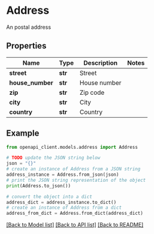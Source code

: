 # Address

An postal address

## Properties

Name | Type | Description | Notes
------------ | ------------- | ------------- | -------------
**street** | **str** | Street | 
**house_number** | **str** | House number | 
**zip** | **str** | Zip code | 
**city** | **str** | City | 
**country** | **str** | Country | 

## Example

```python
from openapi_client.models.address import Address

# TODO update the JSON string below
json = "{}"
# create an instance of Address from a JSON string
address_instance = Address.from_json(json)
# print the JSON string representation of the object
print(Address.to_json())

# convert the object into a dict
address_dict = address_instance.to_dict()
# create an instance of Address from a dict
address_from_dict = Address.from_dict(address_dict)
```
[[Back to Model list]](../README.md#documentation-for-models) [[Back to API list]](../README.md#documentation-for-api-endpoints) [[Back to README]](../README.md)



